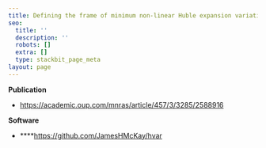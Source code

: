 ```yaml
---
title: Defining the frame of minimum non-linear Huble expansion variation
seo:
  title: ''
  description: ''
  robots: []
  extra: []
  type: stackbit_page_meta
layout: page
---
```

**Publication**

*   <https://academic.oup.com/mnras/article/457/3/3285/2588916>

**Software**

*   ****<https://github.com/JamesHMcKay/hvar>

